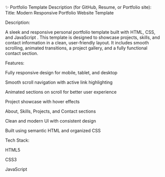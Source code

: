 ✨ Portfolio Template Description (for GitHub, Resume, or Portfolio site):
Title: Modern Responsive Portfolio Website Template

Description:

A sleek and responsive personal portfolio template built with HTML, CSS, and JavaScript . This template is designed to showcase projects, skills, and contact information in a clean, user-friendly layout. It includes smooth scrolling, animated transitions, a project gallery, and a fully functional contact section.

Features: 

Fully responsive design for mobile, tablet, and desktop

Smooth scroll navigation with active link highlighting

Animated sections on scroll for better user experience

Project showcase with hover effects

About, Skills, Projects, and Contact sections

Clean and modern UI with consistent design

Built using semantic HTML and organized CSS 

Tech Stack:

HTML5

CSS3 

JavaScript 
